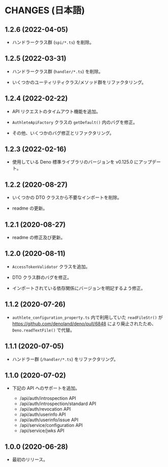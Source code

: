 CHANGES (日本語)
=======

1.2.6 (2022-04-05)
------------------

- ハンドラークラス群 (`spi/*.ts`) を削除。


1.2.5 (2022-03-31)
------------------

- ハンドラークラス群 (`handler/*.ts`) を削除。

- いくつかのユーティリティクラス/メソッド群をリファクタリング。


1.2.4 (2022-02-22)
------------------

- API リクエストのタイムアウト機能を追加。

- `AuthleteApiFactory` クラスの `getDefault()` 内のバグを修正。

- その他、いくつかのバグ修正とリファクタリング。


1.2.3 (2022-02-16)
------------------

- 使用している Deno 標準ライブラリのバージョンを v0.125.0 にアップデート。


1.2.2 (2020-08-27)
------------------

- いくつかの DTO クラスから不要なインポートを削除。

- readme の更新。


1.2.1 (2020-08-27)
------------------

- readme の修正及び更新。


1.2.0 (2020-08-11)
------------------

- `AccessTokenValidator` クラスを追加。

- DTO クラス群のバグを修正。

- インポートされている依存関係にバージョンを明記するよう修正。


1.1.2 (2020-07-26)
------------------

- `authlete_configuration_property.ts` 内で利用していた `readFileStr()`
が https://github.com/denoland/deno/pull/6848 により廃止されたため、
`Deno.readTextFile()` で代替。


1.1.1 (2020-07-05)
------------------

- ハンドラー群 (`/handler/*.ts`) をリファクタリング。


1.1.0 (2020-07-02)
------------------

- 下記の API へのサポートを追加。

  - /api/auth/introspection API
  - /api/auth/introspection/standard API
  - /api/auth/revocation API
  - /api/auth/userinfo API
  - /api/auth/userinfo/issue API
  - /api/service/configuration API
  - /api/service/jwks API


1.0.0 (2020-06-28)
------------------

- 最初のリリース。